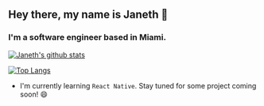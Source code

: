 ## Hey there, my name is Janeth 👋
### I'm a software engineer based in Miami.

[![Janeth's github stats](https://github-readme-stats.vercel.app/api?username=jarriola989&show_icons=true&theme=buefy)](https://github.com/anuraghazra/github-readme-stats)


[![Top Langs](https://github-readme-stats.vercel.app/api/top-langs/?username=jarriola989)](https://github.com/anuraghazra/github-readme-stats)


- I'm currently learning `React Native`. Stay tuned for some project coming soon! 😄

<!--
**Jarriola989/jarriola989** is a ✨ _special_ ✨ repository because its `README.md` (this file) appears on your GitHub profile.

Here are some ideas to get you started:

- 🔭 I’m currently working on ...
- 🌱 I’m currently learning ...
- 👯 I’m looking to collaborate on ...
- 🤔 I’m looking for help with ...
- 💬 Ask me about ...
- 📫 How to reach me: ...
- 😄 Pronouns: ...
- ⚡ Fun fact: ...
-->
